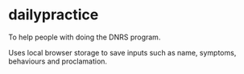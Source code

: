 # dailypractice
To help people with doing the DNRS program.

Uses local browser storage to save inputs such as name, symptoms, behaviours and proclamation.
